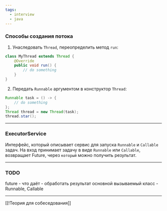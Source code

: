 ```yaml
---
tags:
  - interview
  - java
---
```

### Способы создания потока

1. Унаследовать `Thread`, переопределить метод `run`:
```java
class MyThread extends Thread {
	@Override
	public void run() {
		// do something
	}
}
```
2. Передать `Runnable` аргументом в конструктор `Thread`:
```java
Runnable task = () -> {
	// do something
};
Thread thread = new Thread(task);
thread.star();
```

---

### ExecutorService

Интерфейс, который описывает сервис для запуска `Runnable` и `Callable` задач. На вход принимает задачу в виде `Runnable` или `Callable`, возвращает Future, через `который` можно получить результат.

---

### TODO

future - что даёт - обработать результат
основной вызываемый класс - Runnable, Callable

---

[[!Теория для собеседования]]